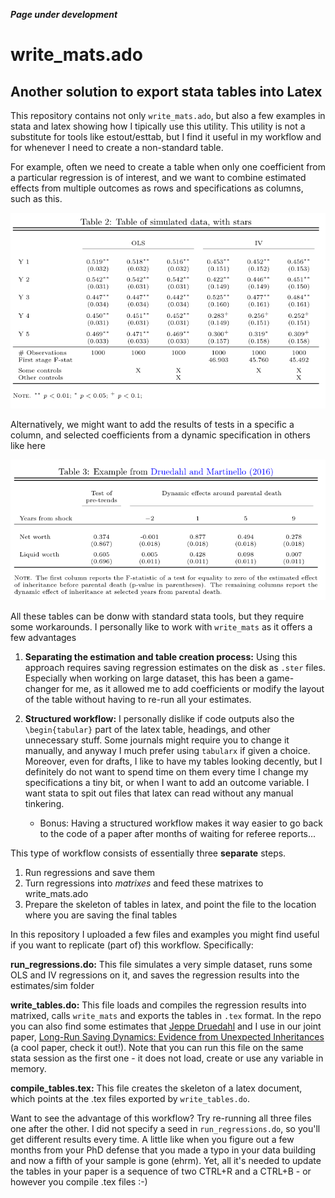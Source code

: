***Page under development***

# write_mats.ado 
## Another solution to export stata tables into Latex

This repository contains not only ``write_mats.ado``, but also a few examples in stata and latex showing how I tipically use this utility. This utility is not a substitute for tools like estout/esttab, but I find it useful in my workflow and for whenever I need to create a non-standard table. 

For example, often we need to create a table when only one coefficient from a particular regression is of interest, and we want to combine estimated effects from multiple outcomes as rows and specifications as columns, such as this.

![alt text](https://github.com/alemartinello/write_mats/blob/master/images/table_multiple_specs.png "Table with multiple specifications")

Alternatively, we might want to add the results of tests in a specific a column, and selected coefficients from a dynamic specification in others like here

![alt text](https://github.com/alemartinello/write_mats/blob/master/images/table_with_test.PNG "Table with multiple specifications")

All these tables can be donw with standard stata tools, but they require some workarounds. I personally like to work with ``write_mats`` as it offers a few advantages

1. **Separating the estimation and table creation process:** Using this approach requires saving regression estimates on the disk as ``.ster`` files. Especially when working on large dataset, this has been a game-changer for me, as it allowed me to add coefficients or modify the layout of the table without having to re-run all your estimates.

2. **Structured workflow:** I personally dislike if code outputs also the ``\begin{tabular}`` part of the latex table, headings, and other unnecessary stuff. Some journals might require you to change it manually, and anyway I much prefer using ``tabularx`` if given a choice. Moreover, even for drafts, I like to have my tables looking decently, but I definitely do not want to spend time on them every time I change my specifications a tiny bit, or when I want to add an outcome variable. I want stata to spit out files that latex can read without any manual tinkering.
    * Bonus: Having a structured workflow makes it way easier to go back to the code of a paper after months of waiting for referee reports...

This type of workflow consists of essentially three **separate** steps.
1. Run regressions and save them
2. Turn regressions into *matrixes* and feed these matrixes to write_mats.ado
3. Prepare the skeleton of tables in latex, and point the file to the location where you are saving the final tables

In this repository I uploaded a few files and examples you might find useful if you want to replicate (part of) this workflow. Specifically:

**run_regressions.do:** This file simulates a very simple dataset, runs some OLS and IV regressions on it, and saves the regression results into the estimates/sim folder

**write_tables.do:** This file loads and compiles the regression results into matrixed, calls ``write_mats`` and exports the tables in ``.tex`` format. In the repo you can also find some estimates that [Jeppe Druedahl](http://web.econ.ku.dk/druedahl/) and I use in our joint paper, [Long-Run Saving Dynamics: Evidence from Unexpected Inheritances](https://swopec.hhs.se/lunewp/abs/lunewp2016_007.htm) (a cool paper, check it out!). Note that you can run this file on the same stata session as the first one - it does not load, create or use any variable in memory.

**compile_tables.tex:** This file creates the skeleton of a latex document, which points at the .tex files exported by ``write_tables.do``. 

Want to see the advantage of this workflow? Try re-running all three files one after the other. I did not specify a seed in ``run_regressions.do``, so you'll get different results every time. A little like when you figure out a few months from your PhD defense that you made a typo in your data building and now a fifth of your sample is gone (ehrm).  Yet, all it's needed to update the tables in your paper is a sequence of two CTRL+R and a CTRL+B - or however you compile .tex files :-) 

